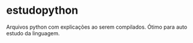 # estudopython
Arquivos python com explicações ao serem compilados. Ótimo para auto estudo da linguagem.
